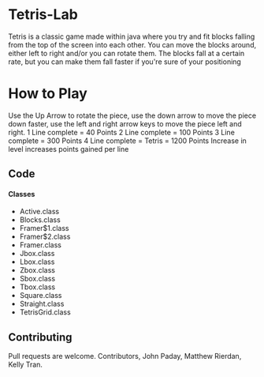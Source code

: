 # Tetris-Lab

Tetris is a classic game made within java where you try and fit blocks falling from the top of the screen into each other. You can move the blocks around, either left to right and/or you can rotate them. The blocks fall at a certain rate, but you can make them fall faster if you're sure of your positioning



# How to Play

Use the Up Arrow to rotate the piece, use the down arrow to move the piece down faster, use the left and right arrow keys to move the piece left and right. 
1 Line complete = 40 Points
2 Line complete = 100 Points 
3 Line complete = 300 Points
4 Line complete = Tetris = 1200 Points
Increase in level increases points gained per line

## Code

#### Classes
- Active.class
- Blocks.class
- Framer$1.class
- Framer$2.class
- Framer.class
- Jbox.class
- Lbox.class
- Zbox.class
- Sbox.class
- Tbox.class
- Square.class
- Straight.class
- TetrisGrid.class

## Contributing
Pull requests are welcome. Contributors, John Paday, Matthew Rierdan, Kelly Tran. 
